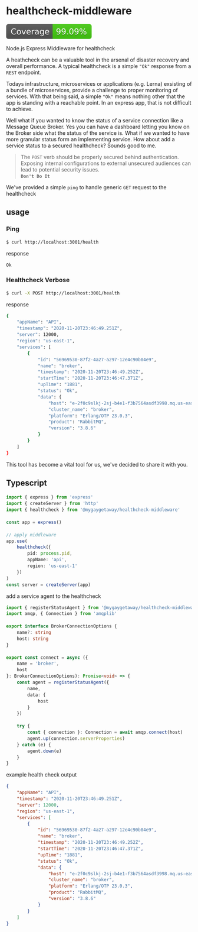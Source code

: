 # healthcheck-middleware

![Coverage](./badge.svg)

Node.js Express Middleware for healthcheck

A heathcheck can be a valuable tool in the arsenal of disaster recovery and overall performance. A typical healthcheck is a simple `"Ok"` response from a `REST` endpoint.

Todays infrastructure, microservices or applications (e.g. Lerna) exsisting of a bundle of microservices, provide a challenge to proper monitoring of services. With that being said, a simple `"Ok"` means nothing other that the app is standing with a reachable point. In an express app, that is not difficult to achieve.

Well what if you wanted to know the status of a service connection like a Message Queue Broker. Yes you can have a dashboard letting you know on the Broker side what the status of the service is. What if we wanted to have more granular status form an implementing service. How about add a service status to a secured healthcheck? Sounds good to me.

> The `POST` verb should be properly secured behind authentication. <br>Exposing internal configurations to external unsecured audiences can lead to potential security issues. <br>**`Don't Do It`**

We've provided a simple `ping` to handle generic `GET` request to the healthcheck

## usage

### Ping

```bash
$ curl http://localhost:3001/health
```

response

```bash
Ok
```

### Healthcheck Verbose

```bash
$ curl -X POST http://localhost:3001/health
```

response

```bash
{
	"appName": "API",
	"timestamp": "2020-11-20T23:46:49.251Z",
	"server": 12000,
	"region": "us-east-1",
	"services": [
		{
			"id": "56969530-87f2-4a27-a297-12e4c90b04e9",
			"name": "broker",
			"timestamp": "2020-11-20T23:46:49.252Z",
			"startTime": "2020-11-20T23:46:47.371Z",
			"upTime": "1881",
			"status": "Ok",
			"data": {
				"host": "e-2f0c9slkj-2sj-b4e1-f3b7564asdf3998.mq.us-east-1.amazonaws.com",
				"cluster_name": "broker",
				"platform": "Erlang/OTP 23.0.3",
				"product": "RabbitMQ",
				"version": "3.8.6"
			}
		}
	]
}
```

This tool has become a vital tool for us, we've decided to share it with you.

## Typescript

```ts
import { express } from 'express'
import { createServer } from 'http'
import { healthcheck } from '@mygaygetaway/healthcheck-middleware'

const app = express()

// apply middleware
app.use(
	healthcheck({
		pid: process.pid,
		appName: 'api',
		region: 'us-east-1'
	})
)
const server = createServer(app)
```

add a service agent to the healthcheck

```ts
import { registerStatusAgent } from '@mygaygetaway/healthcheck-middleware'
import amqp, { Connection } from 'amqplib'

export interface BrokerConnectionOptions {
	name?: string
	host: string
}

export const connect = async ({
	name = 'broker',
	host
}: BrokerConnectionOptions): Promise<void> => {
	const agent = registerStatusAgent({
		name,
		data: {
			host
		}
	})

	try {
		const { connection }: Connection = await amqp.connect(host)
		agent.up(connection.serverProperties)
	} catch (e) {
		agent.down(e)
	}
}
```

example health check output

```json
{
	"appName": "API",
	"timestamp": "2020-11-20T23:46:49.251Z",
	"server": 12000,
	"region": "us-east-1",
	"services": [
		{
			"id": "56969530-87f2-4a27-a297-12e4c90b04e9",
			"name": "broker",
			"timestamp": "2020-11-20T23:46:49.252Z",
			"startTime": "2020-11-20T23:46:47.371Z",
			"upTime": "1881",
			"status": "Ok",
			"data": {
				"host": "e-2f0c9slkj-2sj-b4e1-f3b7564asdf3998.mq.us-east-1.amazonaws.com",
				"cluster_name": "broker",
				"platform": "Erlang/OTP 23.0.3",
				"product": "RabbitMQ",
				"version": "3.8.6"
			}
		}
	]
}
```
